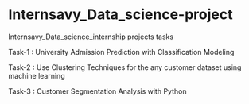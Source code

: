 # Internsavy_Data_science-project
Internsavy_Data_science_internship projects tasks 

Task-1 : University Admission Prediction with Classification Modeling

Task-2 : Use Clustering Techniques for the any customer dataset using machine learning

Task-3 : Customer Segmentation Analysis with Python
